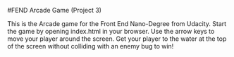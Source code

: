#FEND Arcade Game (Project 3)

This is the Arcade game for the Front End Nano-Degree from Udacity. Start the game by opening index.html in your browser. Use the arrow keys to move your player around the screen. Get your player to the water at the top of the screen without colliding with an enemy bug to win!
